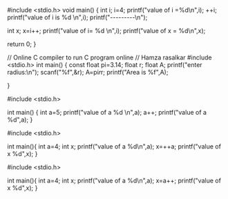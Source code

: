 #include <stdio.h>
void main()
{
int i;
i=4;
printf("value of i =%d\n",i);
++i;
printf("value of i is %d \n",i);
printf("---------\n");

int x;
x=i++;
printf("value of i= %d \n",i);
printf("value of x = %d\n",x);

return 0;
}


// Online C compiler to run C program online
// Hamza rasalkar
#include <stdio.h>
int main() {
const float pi=3.14;
float r;
float A;
printf("enter radius:\n");
scanf("%f",&r);
A=pi*r*r;
printf("Area is %f",A);

}


#include <stdio.h>

int main()
{
int a=5;
printf("value of a %d \n",a);
a++;
printf("value of a %d",a);
}


#include <stdio.h>

int main(){
int a=4;
int x;
printf("value of a %d\n",a);
x=++a;
printf("value of x %d",x);
}



#include <stdio.h>

int main(){
int a=4;
int x;
printf("value of a %d\n",a);
x=a++;
printf("value of x %d",x);
}
